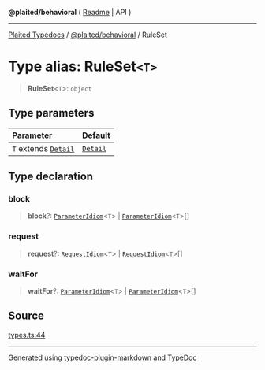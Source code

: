 **@plaited/behavioral** ( [Readme](../README.md) \| API )

***

[Plaited Typedocs](../../../modules.md) / [@plaited/behavioral](../modules.md) / RuleSet

# Type alias: RuleSet`<T>`

> **RuleSet**\<`T`\>: `object`

## Type parameters

| Parameter | Default |
| :------ | :------ |
| `T` extends [`Detail`](Detail.md) | [`Detail`](Detail.md) |

## Type declaration

### block

> **block**?: [`ParameterIdiom`](ParameterIdiom.md)\<`T`\> \| [`ParameterIdiom`](ParameterIdiom.md)\<`T`\>[]

### request

> **request**?: [`RequestIdiom`](RequestIdiom.md)\<`T`\> \| [`RequestIdiom`](RequestIdiom.md)\<`T`\>[]

### waitFor

> **waitFor**?: [`ParameterIdiom`](ParameterIdiom.md)\<`T`\> \| [`ParameterIdiom`](ParameterIdiom.md)\<`T`\>[]

## Source

[types.ts:44](https://github.com/plaited/plaited/blob/95d1a1b/libs/behavioral/src/types.ts#L44)

***

Generated using [typedoc-plugin-markdown](https://www.npmjs.com/package/typedoc-plugin-markdown) and [TypeDoc](https://typedoc.org/)
